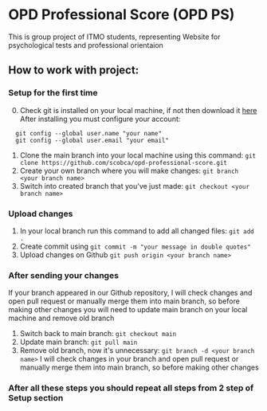 # OPD Professional Score (OPD PS)
This is group project of ITMO students, representing Website for psychological tests and professional orientaion

## How to work with project:
### Setup for the first time
0. Check git is installed on your local machine, if not then download it <a href="https://git-scm.com/downloads">here</a>
   After installing you must configure your account:
  ```
    git config --global user.name "your name"
    git config --global user.email "your email"
  ```
1.  Clone the main branch into your local machine using this command: ` git clone https://github.com/scobca/opd-professional-score.git `
2.  Create your own branch where you will make changes: ` git branch <your branch name> `
3.  Switch into created branch that you've just made: ` git checkout <your branch name> `
### Upload changes
1. In your local branch run this command to add all changed files: ` git add . `
2. Create commit using ` git commit -m "your message in double quotes" `
3. Upload changes on Github ` git push origin <your branch name> `

### After sending your changes
If your branch appeared in our Github repository, I will check changes and open pull request or manually merge them into main branch, so before making other changes you will need to update main branch on your local machine and remove old branch
1. Switch back to main branch: ` git checkout main `
2. Update main branch: ` git pull main `
3. Remove old branch, now it's unnecessary: ` git branch -d <your branch name> `
   I will check changes in your branch and open pull request or manually merge them into main branch, so before making other changes
### After all these steps you should repeat all steps from 2 step of Setup section